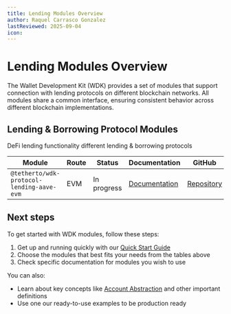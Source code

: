 ```yaml
---
title: Lending Modules Overview
author: Raquel Carrasco Gonzalez
lastReviewed: 2025-09-04
icon:
---
```


# Lending Modules Overview

The Wallet Development Kit (WDK) provides a set of modules that support connection with lending protocols on different blockchain networks. All modules share a common interface, ensuring consistent behavior across different blockchain implementations.

## Lending & Borrowing Protocol Modules

DeFi lending functionality different lending & borrowing protocols

| Module | Route | Status | Documentation | GitHub |
|--------|-------|--------|---------------|---------|
| `@tetherto/wdk-protocol-lending-aave-evm` | EVM | In progress | [Documentation](./wdk-protocol-lending-aave-evm/overview.md)  | [Repository](https://github.com/tetherto/wdk-protocol-lending-aave-evm) |


## Next steps

To get started with WDK modules, follow these steps:

1. Get up and running quickly with our [Quick Start Guide](../../getting-started/quick-start.md)
2. Choose the modules that best fits your needs from the tables above 
3. Check specific documentation for modules you wish to use

You can also:

- Learn about key concepts like [Account Abstraction](../../resources/concepts.md) and other important definitions
- Use one our ready-to-use examples to be production ready